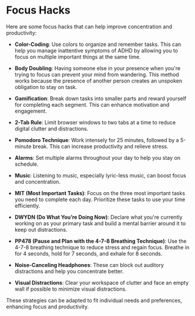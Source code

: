 # Focus Hacks

Here are some focus hacks that can help improve concentration and productivity:

* **Color-Coding**: Use colors to organize and remember tasks. This can help you manage inattentive symptoms of ADHD by allowing you to focus on multiple important things at the same time.

* **Body Doubling**: Having someone else in your presence when you're trying to focus can prevent your mind from wandering. This method works because the presence of another person creates an unspoken obligation to stay on task.

* **Gamification**: Break down tasks into smaller parts and reward yourself for completing each segment. This can enhance motivation and engagement.

* **2-Tab Rule**: Limit browser windows to two tabs at a time to reduce digital clutter and distractions.

* **Pomodoro Technique**: Work intensely for 25 minutes, followed by a 5-minute break. This can increase productivity and relieve stress.

* **Alarms**: Set multiple alarms throughout your day to help you stay on schedule.

* **Music**: Listening to music, especially lyric-less music, can boost focus and concentration.

* **MIT (Most Important Tasks)**: Focus on the three most important tasks you need to complete each day. Prioritize these tasks to use your time efficiently.

* **DWYDN (Do What You’re Doing Now)**: Declare what you're currently working on as your primary task and build a mental barrier around it to keep out distractions.

* **PP478 (Pause and Plan with the 4-7-8 Breathing Technique)**: Use the 4-7-8 breathing technique to reduce stress and regain focus. Breathe in for 4 seconds, hold for 7 seconds, and exhale for 8 seconds.

* **Noise-Canceling Headphones**: These can block out auditory distractions and help you concentrate better.

* **Visual Distractions**: Clear your workspace of clutter and face an empty wall if possible to minimize visual distractions.

These strategies can be adapted to fit individual needs and preferences, enhancing focus and productivity.
